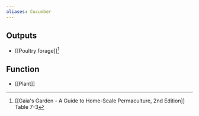 ```yaml
---
aliases: Cucumber
---
```

## Outputs
- [[Poultry forage]][^1]
## Function
- [[Plant]]

[^1]: [[Gaia's Garden - A Guide to Home-Scale Permaculture, 2nd Edition]] Table 7-3